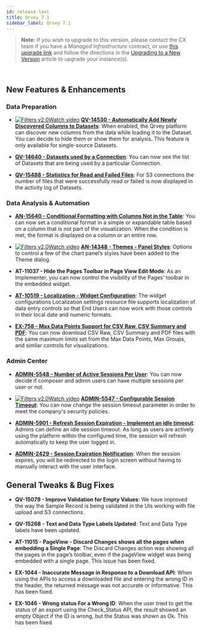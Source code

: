 ```yaml
---
id: release-last
title: Qrvey 7.1 
sidebar_label: Qrvey 7.1
---
```

<div style={{textAlign: "justify"}}>

>**Note:** If you wish to upgrade to this version, please contact the CX team if you have a *Managed Infrastructure* contract, or use <a href="https://qrvey-autodeployapp.s3.amazonaws.com/autodeployappCloudformation-enterprise-7.1.json" target="_blank">this upgrade link</a> and follow the directions in the <a href="/docs/get-started/upgrading-new-version" target="_blank">Upgrading to a New Version</a> article to upgrade your instance(s).  
<br/> 

## New Features & Enhancements

### Data Preparation

* <a href="" target="_blank" className="tooltip"><img alt="Filters v2.0" src="https://s3.amazonaws.com/cdn.qrvey.com/documentation_assets/release-notes/video_icon.png#thumbnail-20" className="video-icon-png" /><span className="tooltiptext">Watch video</span></a> <a href="/docs/ui-docs/filtering-data/working-with-filters/" /></a><strong><a href="" target="_blank">QV-14530 - Automatically Add Newly Discovered Columns to Datasets</strong></a>: When enabled, the Qrvey platform can discover new columns from the data while loading it to the Dataset. You can decide to hide them or show them for analysis. This feature is only available for single-source Datasets.

* <strong><a href="" target="_blank">QV-14640 - Datasets used by a Connection</strong></a>: You can now see the list of Datasets that are being used by a particular Connection.

* <strong><a href="" target="_blank">QV-15488 - Statistics for Read and Failed Files</a></strong>: For S3 connections the number of files that were successfully read or failed is now displayed in the activity log of Datasets.


### Data Analysis & Automation

* <a href="" target="_blank"><strong>AN-15640 - Conditional Formatting with Columns Not in the Table</a></strong>: You can now set a conditional format in a simple or expandable table based on a column that is not part of the visualization. When the condition is met, the format is displayed on a column or an entire row.

* <a href="" target="_blank" className="tooltip"><img alt="Filters v2.0" src="https://s3.amazonaws.com/cdn.qrvey.com/documentation_assets/release-notes/video_icon.png#thumbnail-20" className="video-icon-png" /><span className="tooltiptext">Watch video</span></a> <a href="/docs/ui-docs/filtering-data/working-with-filters/" /></a><a href="" target="_blank"><strong>AN-14348 - Themes - Panel Styles</strong></a>: Options to control a few of the chart panel’s styles have been added to the Theme dialog.

* <strong>AT-11037 - Hide the Pages Toolbar in Page View Edit Mode</strong>: As an Implementer, you can now control the visibility of the Pages’ toolbar in the embedded widget.

* <strong><a href="" target="_blank">AT-10519 - Localization - Widget Configuration</a></strong>: The widget configurations Localization settings resource file supports localization of data entry controls so that End Users can now work with those controls in their local date and numeric formats.

* <strong><a href="" target="_blank">EX-758 - Max Data Points Support for CSV Raw, CSV Summary and PDF</a></strong>: You can now download CSV Raw, CSV Summary and PDF files with the same maximum limits set from the Max Data Points, Max Groups, and similar controls for visualizations.

### Admin Center

* <strong><a href="" target="_blank">ADMIN-5548 - Number of Active Sessions Per User</a></strong>: You can now decide if composer and admin users can have multiple sessions per user or not. 

* <a href="" target="_blank" className="tooltip"><img alt="Filters v2.0" src="https://s3.amazonaws.com/cdn.qrvey.com/documentation_assets/release-notes/video_icon.png#thumbnail-20" className="video-icon-png" /><span className="tooltiptext">Watch video</span></a> <a href="/docs/ui-docs/filtering-data/working-with-filters/" /></a><a href="" target="_blank"><strong>ADMIN-5547 - Configurable Session Timeout</strong></a>: You can now change the session timeout parameter in order to meet the company's security policies. 

* <strong><a href="" target="_blank">ADMIN-5901 - Refresh Session Expiration - Implement an idle timeout</a></strong>: Admins can define an idle session timeout. As long as users are actively using the platform within the configured time, the session will refresh automatically to keep the user logged in.

* <strong><a href="" target="_blank">ADMIN-2429 - Session Expiration Notification</a></strong>: When the session expires, you will be redirected to the login screen without having to manually interact with the user interface.

 
## General Tweaks & Bug Fixes

* <strong>QV-15079 - Improve Validation for Empty Values</strong>: We have improved the way the Sample Record is being validated in the UIs working with file upload and S3 connections.

* <strong>QV-15268 - Text and Data Type Labels Updated</strong>: Text and Data Type labels have been updated. 

* <strong>AT-11015 - PageView - Discard Changes shows all the pages when embedding a Single Page</strong>: The Discard Changes action was showing all the pages in the page’s toolbar, even if the pageView widget was being embedded with a single page. This issue has been fixed.

* <strong>EX-1044 - Inaccurate Message in Response to a Download API</strong>: When using the APIs to access a downloaded file and entering the wrong ID in the header, the returned message was not accurate or informative. This has been fixed.

* <strong>EX-1046 - Wrong status For a Wrong ID</strong>: When the user tried to get the status of an export using the Check_Status API, the result showed an empty Object if the ID is wrong, but the Status was shown as Ok. This has been fixed.


</div>